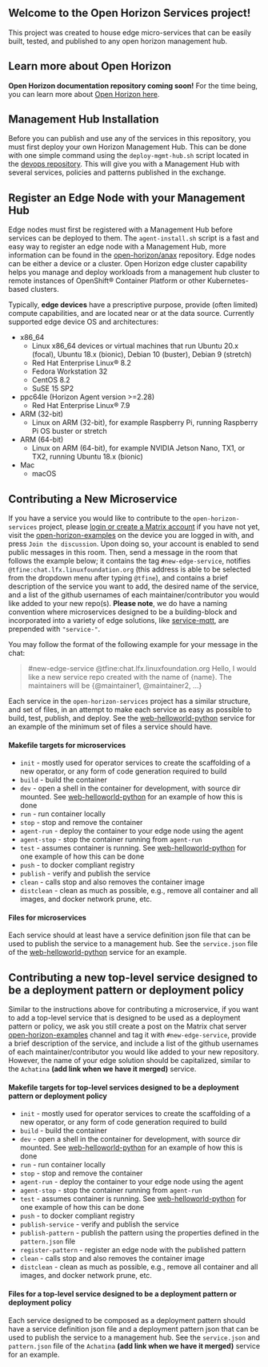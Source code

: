 ## Welcome to the Open Horizon Services project!

This project was created to house edge micro-services that can be easily built, tested, and published to any open horizon management hub.

## Learn more about Open Horizon 
**Open Horizon documentation repository coming soon!** For the time being, you can learn more about [Open Horizon here](https://www.ibm.com/support/knowledgecenter/SSFKVV_4.2/kc_welcome_containers.html).

## Management Hub Installation
Before you can publish and use any of the services in this repository, you must first deploy your own Horizon Management Hub. This can be done with one simple command using the `deploy-mgmt-hub.sh` script located in the [devops repository](https://github.com/open-horizon/devops/tree/master/mgmt-hub#horizon-management-hub). This will give you with a Management Hub with several services, policies and patterns published in the exchange. 

## Register an Edge Node with your Management Hub
Edge nodes must first be registered with a Management Hub before services can be deployed to them. The `agent-install.sh` script is a fast and easy way to register an edge node with a Management Hub, more information can be found in the [open-horizon/anax](https://github.com/open-horizon/anax/tree/master/agent-install#edge-node-agent-install) repository. Edge nodes can be either a device or a cluster. Open Horizon edge cluster capability helps you manage and deploy workloads from a management hub cluster to remote instances of OpenShift® Container Platform or other Kubernetes-based clusters. 

Typically, **edge devices** have a prescriptive purpose, provide (often limited) compute capabilities, and are located near or at the data source. Currently supported edge device OS and architectures:
* x86_64
  * Linux x86_64 devices or virtual machines that run Ubuntu 20.x (focal), Ubuntu 18.x (bionic), Debian 10 (buster), Debian 9 (stretch)
  * Red Hat Enterprise Linux® 8.2
  * Fedora Workstation 32
  * CentOS 8.2
  * SuSE 15 SP2
* ppc64le (Horizon Agent version >=2.28)
  * Red Hat Enterprise Linux® 7.9
* ARM (32-bit)
  * Linux on ARM (32-bit), for example Raspberry Pi, running Raspberry Pi OS buster or stretch
* ARM (64-bit)
  * Linux on ARM (64-bit), for example NVIDIA Jetson Nano, TX1, or TX2, running Ubuntu 18.x (bionic)
* Mac
  * macOS

## Contributing a New Microservice 

If you have a service you would like to contribute to the `open-horizon-services` project, please [login or create a Matrix account](https://chat.lfx.linuxfoundation.org/#/login) if you have not yet, visit the [open-horizon-examples](https://chat.lfx.linuxfoundation.org/#/room/#open-horizon-examples:chat.lfx.linuxfoundation.org) on the device you are logged in with, and press `Join the discussion`. Upon doing so, your account is enabled to send public messages in this room. Then, send a message in the room that follows the example below; it contains the tag `#new-edge-service`, notifies `@tfine:chat.lfx.linuxfoundation.org` (this address is able to be selected from the dropdown menu after typing `@tfine`), and contains a brief description of the service you want to add, the desired name of the service, and a list of the github usernames of each maintainer/contributor you would like added to your new repo(s). **Please note**, we do have a naming convention where microservices designed to be a building-block and incorporated into a variety of edge solutions, like [service-mqtt](https://github.com/open-horizon-services/service-mqtt), are prepended with `"service-"`.

You may follow the format of the following example for your message in the chat:

> #new-edge-service @tfine:chat.lfx.linuxfoundation.org Hello, I would like a new service repo created with the name of {name}. The maintainers will be {@maintainer1, @maintainer2, ...}

Each service in the `open-horizon-services` project has a similar structure, and set of files, in an attempt to make each service as easy as possible to build, test, publish, and deploy. See the [web-helloworld-python](https://github.com/open-horizon-services/web-helloworld-python) service for an example of the minimum set of files a service should have.

#### Makefile targets for microservices

- `init` - mostly used for operator services to create the scaffolding of a new operator, or any form of code generation required to build
- `build` - build the container
- `dev` - open a shell in the container for development, with source dir mounted. See [web-helloworld-python](https://github.com/open-horizon-services/web-helloworld-python/blob/89ecbea75dfbd40ab939a711c879db81907120d1/Makefile#L18) for an example of how this is done
- `run` - run container locally
- `stop` - stop and remove the container
- `agent-run` - deploy the container to your edge node using the agent
- `agent-stop` - stop the container running from `agent-run` 
- `test` - assumes container is running. See [web-helloworld-python](https://github.com/open-horizon-services/web-helloworld-python/blob/89ecbea75dfbd40ab939a711c879db81907120d1/Makefile#L31) for one example of how this can be done
- `push` - to docker compliant registry
- `publish` - verify and publish the service
- `clean` - calls stop and also removes the container image
- `distclean` - clean as much as possible, e.g., remove all container and all images, and docker network prune, etc.

#### Files for microservices

Each service should at least have a service definition json file that can be used to publish the service to a management hub. See the `service.json` file of the [web-helloworld-python](https://github.com/open-horizon-services/web-helloworld-python/blob/main/service.json) service for an example. 

## Contributing a new top-level service designed to be a deployment pattern or deployment policy

Similar to the instructions above for contributing a microservice, if you want to add a top-level service that is designed to be used as a deployment pattern or policy, we ask you still create a post on the Matrix chat server [open-horizon-examples](https://chat.lfx.linuxfoundation.org/#/room/#open-horizon-examples:chat.lfx.linuxfoundation.org) channel and tag it with `#new-edge-service`, provide a brief description of the service, and include a list of the github usernames of each maintainer/contributor you would like added to your new repository. However, the name of your edge solution should be capitalized, similar to the `Achatina` **(add link when we have it merged)** service.

#### Makefile targets for top-level services designed to be a deployment pattern or deployment policy

- `init` - mostly used for operator services to create the scaffolding of a new operator, or any form of code generation required to build
- `build` - build the container
- `dev` - open a shell in the container for development, with source dir mounted. See [web-helloworld-python](https://github.com/open-horizon-services/web-helloworld-python/blob/89ecbea75dfbd40ab939a711c879db81907120d1/Makefile#L18) for an example of how this is done
- `run` - run container locally
- `stop` - stop and remove the container
- `agent-run` - deploy the container to your edge node using the agent
- `agent-stop` - stop the container running from `agent-run` 
- `test` - assumes container is running. See [web-helloworld-python](https://github.com/open-horizon-services/web-helloworld-python/blob/89ecbea75dfbd40ab939a711c879db81907120d1/Makefile#L31) for one example of how this can be done
- `push` - to docker compliant registry
- `publish-service` - verify and publish the service
- `publish-pattern` - publish the pattern using the properties defined in the `pattern.json` file
- `register-pattern` - register an edge node with the published pattern
- `clean` - calls stop and also removes the container image
- `distclean` - clean as much as possible, e.g., remove all container and all images, and docker network prune, etc.

#### Files for a top-level service designed to be a deployment pattern or deployment policy

Each service designed to be composed as a deployment pattern should have a service definition json file and a deployment pattern json that can be used to publish the service to a management hub. See the `service.json` and `pattern.json` file of the `Achatina` **(add link when we have it merged)** service for an example.
